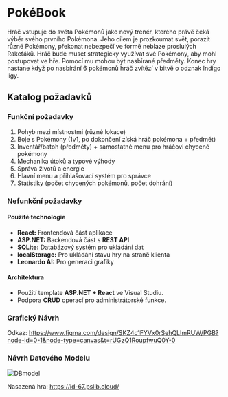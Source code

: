 # PokéBook

Hráč vstupuje do světa Pokémonů jako nový trenér, kterého právě čeká výběr svého prvního Pokémona. Jeho cílem je prozkoumat svět, porazit různé Pokémony, překonat nebezpečí ve formě neblaze proslulých Rakeťáků. Hráč bude muset strategicky využívat své Pokémony, aby mohl postupovat ve hře. Pomocí mu mohou být nasbírané předměty. Konec hry nastane když po nasbírání 6 pokémonů hráč zvítězí v bitvě o odznak Indigo ligy.

## Katalog požadavků


### Funkční požadavky
1. Pohyb mezi místnostmi (různé lokace)
2. Boje s Pokémony (1v1, po dokončení získá hráč pokémona + předmět)
3. Inventář/batoh (předměty) + samostatné menu pro hráčovi chycené pokémony 
4. Mechanika útoků a typové výhody
5. Správa životů a energie
6. Hlavní menu a přihlašovací systém pro správce
7. Statistiky (počet chycených pokémonů, počet dohrání)





### Nefunkční požadavky


#### Použité technologie
   - **React:** Frontendová část aplikace
   - **ASP.NET:** Backendová část s **REST API**
   - **SQLite:** Databázový systém pro ukládání dat
   - **localStorage:** Pro ukládání stavu hry na straně klienta
   - **Leonardo AI:** Pro generaci grafiky

#### Architektura
   - Použití template **ASP.NET + React** ve Visual Studiu.
   - Podpora **CRUD** operací pro administrátorské funkce.

### Grafický Návrh
Odkaz:  https://www.figma.com/design/SKZ4c1FYVx0rSehQLImRUW/PGB?node-id=0-1&node-type=canvas&t=rUGzQ1RoupfwuQ0Y-0

### Návrh Datového Modelu

![DBmodel](https://github.com/user-attachments/assets/f063d041-617e-4677-8bfd-8fdb6b954c16)

Nasazená hra: https://id-67.pslib.cloud/




   
